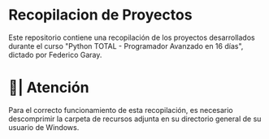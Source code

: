 # Recopilacion de Proyectos
Este repositorio contiene una recopilación de los proyectos desarrollados durante el curso "Python TOTAL - Programador Avanzado en 16 días", dictado por Federico Garay.


# 🚨| Atención
Para el correcto funcionamiento de esta recopilación, es necesario descomprimir la carpeta de recursos adjunta en su directorio general de su usuario de Windows.
